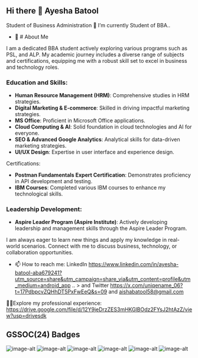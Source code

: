 ## Hi there 👋 Ayesha Batool
Student of Business Administration
🔭 I’m currently Student of BBA..
- 🌱 # About Me

I am a dedicated BBA student actively exploring various programs such as PSL, and ALP. My academic journey includes a diverse range of subjects and certifications, equipping me with a robust skill set to excel in business and technology roles.

### Education and Skills:
- **Human Resource Management (HRM)**: Comprehensive studies in HRM strategies.
- **Digital Marketing & E-commerce**: Skilled in driving impactful marketing strategies.
- **MS Office**: Proficient in Microsoft Office applications.
- **Cloud Computing & AI**: Solid foundation in cloud technologies and AI for everyone.
- **SEO & Advanced Google Analytics**: Analytical skills for data-driven marketing strategies.
- **UI/UX Design**: Expertise in user interface and experience design.

 Certifications:
- **Postman Fundamentals Expert Certification**: Demonstrates proficiency in API development and testing.
- **IBM Courses**: Completed various IBM courses to enhance my technological skills.
### Leadership Development:
- **Aspire Leader Program (Aspire Institute)**: Actively developing leadership and management skills through the Aspire Leader Program.

I am always eager to learn new things and apply my knowledge in real-world scenarios. Connect with me to discuss business, technology, or collaboration opportunities.

- 📫 How to reach me: LinkedIn https://www.linkedin.com/in/ayesha-batool-aba679241?utm_source=share&utm_campaign=share_via&utm_content=profile&utm_medium=android_app
.. >
and Twitter https://x.com/uniqename_06?t=17PdbpcvZQHhDT5PxFwEeQ&s=09
and aishabatool58@gmail.com

🚀🎯Explore my professional experience: https://drive.google.com/file/d/12Y9jeDrzZES3mHKGlBOdz2FYsJ2htAzZ/view?usp=drivesdk

 
## GSSOC(24) Badges
![image-alt](https://github.com/user-attachments/assets/7e62ef02-7d68-4f72-a22a-b6abd0faff98)
![image-alt](https://github.com/user-attachments/assets/8039c4bf-ff10-48eb-a827-b1bc35e1ae54)
![image-alt](https://github.com/user-attachments/assets/2d21dbdc-bf8f-4ae5-a5cb-f2d89d90290a)
![image-alt](https://github.com/user-attachments/assets/987b3aa0-ee25-4254-bd7f-4e15bcc09d88)
![image-alt](https://github.com/user-attachments/assets/8ad2d2e6-3939-4e8d-b393-3d48b7957ae0)
![image-alt](https://github.com/user-attachments/assets/97425b18-a4ed-441d-8221-9f0325dd167c)
